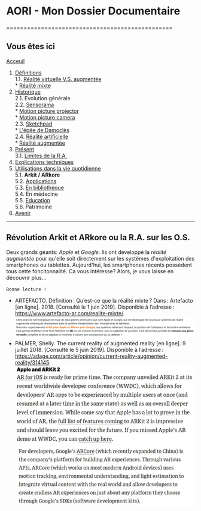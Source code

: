 # AORI - Mon Dossier Documentaire
================================================
## Vous êtes ici

[Acceuil](Introduction.md)  

1. [Définitions](Definition.md)  
  1.1. [Réalité virtuelle V.S. augmentée](vs.md)    
         * [Réalité mixte](mixed.md)  
2. [Historique](Histoire.md)  
  2.1. Evolution générale  
  2.2. [Sensorama](sensorama.md)  
         * [Motion picture projector](premierei.md)   
         * [Motion picture camera](secondei.md)  
  2.3. [Sketchpad](logiciel.md)  
         * [L'épée de Damoclès](epee.md)  
  2.4. [Réalité artificielle](rearti.md)  
         * [Réalité augmentée](ra.md)  
3. [Présent](present.md)  
  3.1. [Limites de la R.A.](limits.md)  
4. [Explications techniques](Fonctionnement.md)  
5. [Utilisations dans la vie quotidienne](utilisation.md)  
   5.1. **Arkit / ARkore**   
   5.2. [Applications](app.md)  
   5.3. [En bibliothèque](bibli.md)  
   5.4.  En médecine  
   5.5. [Education ](education.md)  
   5.6. Patrimoine  
 6. [Avenir](Avenir.md)  
 -----------------------------------------------
 
Révolution **Arkit et ARkore** ou la R.A. sur les O.S.
--------------------------------------------------------------------------------------------------------------------------------
Deux grands géants: *Apple* et *Google*. Ils ont développé la *réalité augmentée* pour qu'elle soit directement sur les systèmes d'exploitation des smartphones ou tablettes. Aujourd'hui, les smartphones récents possèdent tous cette foncitonnalité. Ca vous intéresse? Alors, je vous laisse en découvrir plus...
````
Bonne lecture !
````

* ARTEFACTO. Définition : Qu’est-ce que la réalité mixte ? Dans : Artefacto [en ligne]. 2018. [Consulté le 1 juin 2019]. Disponible à l’adresse : https://www.artefacto-ar.com/realite-mixte/.
![os 1](/Images/os1.JPG)
 * PALMER, Shelly. The current reality of augmented reality [en ligne]. 9 juillet 2018. [Consulté le 5 juin 2019]. Disponible à l’adresse : https://adage.com/article/opinion/current-reality-augmented-reality/314145.  
 ![os2](/Images/os2.JPG)  
 ![os3](/Images/os3.JPG)  
